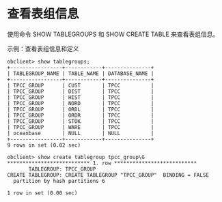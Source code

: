 查看表组信息 
===========================



使用命令 SHOW TABLEGROUPS 和 SHOW CREATE TABLE 来查看表组信息。

示例：查看表组信息和定义

    obclient> show tablegroups;
    +-----------------+------------+---------------+
    | TABLEGROUP_NAME | TABLE_NAME | DATABASE_NAME |
    +-----------------+------------+---------------+
    | TPCC_GROUP      | CUST       | TPCC          |
    | TPCC_GROUP      | DIST       | TPCC          |
    | TPCC_GROUP      | HIST       | TPCC          |
    | TPCC_GROUP      | NORD       | TPCC          |
    | TPCC_GROUP      | ORDL       | TPCC          |
    | TPCC_GROUP      | ORDR       | TPCC          |
    | TPCC_GROUP      | STOK       | TPCC          |
    | TPCC_GROUP      | WARE       | TPCC          |
    | oceanbase       | NULL       | NULL          |
    +-----------------+------------+---------------+
    9 rows in set (0.02 sec)
    
    obclient> show create tablegroup tpcc_group\G
    *************************** 1. row ***************************
           TABLEGROUP: TPCC_GROUP
    CREATE TABLEGROUP: CREATE TABLEGROUP "TPCC_GROUP"  BINDING = FALSE
      partition by hash partitions 6
    
    1 row in set (0.00 sec)


